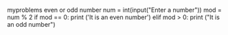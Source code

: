 myproblems
 even or odd number
num = int(input("Enter a number"))
mod = num % 2
if mod == 0:
    print ('It is an even number')
elif mod > 0:
    print ("It is an odd number")
